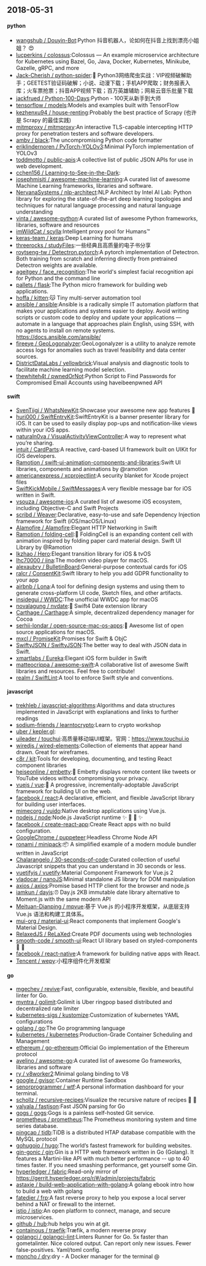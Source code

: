 ## 2018-05-31

#### python
* [wangshub / Douyin-Bot](https://github.com/wangshub/Douyin-Bot):Python 抖音机器人，论如何在抖音上找到漂亮小姐姐？
😍
* [lucperkins / colossus](https://github.com/lucperkins/colossus):Colossus — An example microservice architecture for Kubernetes using Bazel, Go, Java, Docker, Kubernetes, Minikube, Gazelle, gRPC, and more
* [Jack-Cherish / python-spider](https://github.com/Jack-Cherish/python-spider):🌈
Python3网络爬虫实战：VIP视频破解助手；GEETEST验证码破解；小说、动漫下载；手机APP爬取；财务报表入库；火车票抢票；抖音APP视频下载；百万英雄辅助；网易云音乐批量下载
* [jackfrued / Python-100-Days](https://github.com/jackfrued/Python-100-Days):Python - 100天从新手到大师
* [tensorflow / models](https://github.com/tensorflow/models):Models and examples built with TensorFlow
* [kezhenxu94 / house-renting](https://github.com/kezhenxu94/house-renting):Probably the best practice of Scrapy (也许是 Scrapy 的最佳实践)
* [mitmproxy / mitmproxy](https://github.com/mitmproxy/mitmproxy):An interactive TLS-capable intercepting HTTP proxy for penetration testers and software developers.
* [ambv / black](https://github.com/ambv/black):The uncompromising Python code formatter
* [eriklindernoren / PyTorch-YOLOv3](https://github.com/eriklindernoren/PyTorch-YOLOv3):Minimal PyTorch implementation of YOLOv3
* [toddmotto / public-apis](https://github.com/toddmotto/public-apis):A collective list of public JSON APIs for use in web development.
* [cchen156 / Learning-to-See-in-the-Dark](https://github.com/cchen156/Learning-to-See-in-the-Dark):
* [josephmisiti / awesome-machine-learning](https://github.com/josephmisiti/awesome-machine-learning):A curated list of awesome Machine Learning frameworks, libraries and software.
* [NervanaSystems / nlp-architect](https://github.com/NervanaSystems/nlp-architect):NLP Architect by Intel AI Lab: Python library for exploring the state-of-the-art deep learning topologies and techniques for natural language processing and natural language understanding
* [vinta / awesome-python](https://github.com/vinta/awesome-python):A curated list of awesome Python frameworks, libraries, software and resources
* [imWildCat / scylla](https://github.com/imWildCat/scylla):Intelligent proxy pool for Humans™
* [keras-team / keras](https://github.com/keras-team/keras):Deep Learning for humans
* [threerocks / studyFiles](https://github.com/threerocks/studyFiles):一些经典且高质量的电子书分享
* [roytseng-tw / Detectron.pytorch](https://github.com/roytseng-tw/Detectron.pytorch):A pytorch implementation of Detectron. Both training from scratch and inferring directly from pretrained Detectron weights are available.
* [ageitgey / face_recognition](https://github.com/ageitgey/face_recognition):The world's simplest facial recognition api for Python and the command line
* [pallets / flask](https://github.com/pallets/flask):The Python micro framework for building web applications.
* [hoffa / kitten](https://github.com/hoffa/kitten):😽
Tiny multi-server automation tool
* [ansible / ansible](https://github.com/ansible/ansible):Ansible is a radically simple IT automation platform that makes your applications and systems easier to deploy. Avoid writing scripts or custom code to deploy and update your applications — automate in a language that approaches plain English, using SSH, with no agents to install on remote systems. https://docs.ansible.com/ansible/
* [fireeye / GeoLogonalyzer](https://github.com/fireeye/GeoLogonalyzer):GeoLogonalyzer is a utility to analyze remote access logs for anomalies such as travel feasibility and data center sources.
* [DistrictDataLabs / yellowbrick](https://github.com/DistrictDataLabs/yellowbrick):Visual analysis and diagnostic tools to facilitate machine learning model selection.
* [thewhiteh4t / pwnedOrNot](https://github.com/thewhiteh4t/pwnedOrNot):Python Script to Find Passwords for Compromised Email Accounts using haveibeenpwned API

#### swift
* [SvenTiigi / WhatsNewKit](https://github.com/SvenTiigi/WhatsNewKit):Showcase your awesome new app features
📱
* [huri000 / SwiftEntryKit](https://github.com/huri000/SwiftEntryKit):SwiftEntryKit is a banner presenter library for iOS. It can be used to easily display pop-ups and notification-like views within your iOS apps.
* [naturaln0va / VisualActivityViewController](https://github.com/naturaln0va/VisualActivityViewController):A way to represent what you’re sharing.
* [intuit / CardParts](https://github.com/intuit/CardParts):A reactive, card-based UI framework built on UIKit for iOS developers.
* [Ramotion / swift-ui-animation-components-and-libraries](https://github.com/Ramotion/swift-ui-animation-components-and-libraries):Swift UI libraries, components and animations by @ramotion
* [americanexpress / xcprojectlint](https://github.com/americanexpress/xcprojectlint):A security blanket for Xcode project files
* [SwiftKickMobile / SwiftMessages](https://github.com/SwiftKickMobile/SwiftMessages):A very flexible message bar for iOS written in Swift.
* [vsouza / awesome-ios](https://github.com/vsouza/awesome-ios):A curated list of awesome iOS ecosystem, including Objective-C and Swift Projects
* [scribd / Weaver](https://github.com/scribd/Weaver):Declarative, easy-to-use and safe Dependency Injection framework for Swift (iOS/macOS/Linux)
* [Alamofire / Alamofire](https://github.com/Alamofire/Alamofire):Elegant HTTP Networking in Swift
* [Ramotion / folding-cell](https://github.com/Ramotion/folding-cell):📃
FoldingCell is an expanding content cell with animation inspired by folding paper card material design. Swift UI Library by @Ramotion
* [lkzhao / Hero](https://github.com/lkzhao/Hero):Elegant transition library for iOS & tvOS
* [lhc70000 / iina](https://github.com/lhc70000/iina):The modern video player for macOS.
* [alexaubry / BulletinBoard](https://github.com/alexaubry/BulletinBoard):General-purpose contextual cards for iOS
* [ralcr / ConsentKit](https://github.com/ralcr/ConsentKit):Swift library to help you add GDPR functionality to your app
* [airbnb / Lona](https://github.com/airbnb/Lona):A tool for defining design systems and using them to generate cross-platform UI code, Sketch files, and other artifacts.
* [insidegui / WWDC](https://github.com/insidegui/WWDC):The unofficial WWDC app for macOS
* [novalagung / nvdate](https://github.com/novalagung/nvdate):📅
Swift4 Date extension library
* [Carthage / Carthage](https://github.com/Carthage/Carthage):A simple, decentralized dependency manager for Cocoa
* [serhii-londar / open-source-mac-os-apps](https://github.com/serhii-londar/open-source-mac-os-apps):🚀
Awesome list of open source applications for macOS.
* [mxcl / PromiseKit](https://github.com/mxcl/PromiseKit):Promises for Swift & ObjC
* [SwiftyJSON / SwiftyJSON](https://github.com/SwiftyJSON/SwiftyJSON):The better way to deal with JSON data in Swift.
* [xmartlabs / Eureka](https://github.com/xmartlabs/Eureka):Elegant iOS form builder in Swift
* [matteocrippa / awesome-swift](https://github.com/matteocrippa/awesome-swift):A collaborative list of awesome Swift libraries and resources. Feel free to contribute!
* [realm / SwiftLint](https://github.com/realm/SwiftLint):A tool to enforce Swift style and conventions.

#### javascript
* [trekhleb / javascript-algorithms](https://github.com/trekhleb/javascript-algorithms):Algorithms and data structures implemented in JavaScript with explanations and links to further readings
* [sodium-friends / learntocrypto](https://github.com/sodium-friends/learntocrypto):Learn to crypto workshop
* [uber / kepler.gl](https://github.com/uber/kepler.gl):
* [uileader / touchui](https://github.com/uileader/touchui):高质量移动端UI框架。官网：https://www.touchui.io
* [wiredjs / wired-elements](https://github.com/wiredjs/wired-elements):Collection of elements that appear hand drawn. Great for wireframes.
* [c8r / kit](https://github.com/c8r/kit):Tools for developing, documenting, and testing React component libraries
* [heiseonline / embetty](https://github.com/heiseonline/embetty):🐙
Embetty displays remote content like tweets or YouTube videos without compromising your privacy.
* [vuejs / vue](https://github.com/vuejs/vue):🖖
A progressive, incrementally-adoptable JavaScript framework for building UI on the web.
* [facebook / react](https://github.com/facebook/react):A declarative, efficient, and flexible JavaScript library for building user interfaces.
* [mimecorg / vuido](https://github.com/mimecorg/vuido):Native desktop applications using Vue.js.
* [nodejs / node](https://github.com/nodejs/node):Node.js JavaScript runtime
✨
🐢
🚀
✨
* [facebook / create-react-app](https://github.com/facebook/create-react-app):Create React apps with no build configuration.
* [GoogleChrome / puppeteer](https://github.com/GoogleChrome/puppeteer):Headless Chrome Node API
* [ronami / minipack](https://github.com/ronami/minipack):📦
A simplified example of a modern module bundler written in JavaScript
* [Chalarangelo / 30-seconds-of-code](https://github.com/Chalarangelo/30-seconds-of-code):Curated collection of useful Javascript snippets that you can understand in 30 seconds or less.
* [vuetifyjs / vuetify](https://github.com/vuetifyjs/vuetify):Material Component Framework for Vue.js 2
* [vladocar / nanoJS](https://github.com/vladocar/nanoJS):Minimal standalone JS library for DOM manipulation
* [axios / axios](https://github.com/axios/axios):Promise based HTTP client for the browser and node.js
* [iamkun / dayjs](https://github.com/iamkun/dayjs):⏰
Day.js 2KB immutable date library alternative to Moment.js with the same modern API
* [Meituan-Dianping / mpvue](https://github.com/Meituan-Dianping/mpvue):基于 Vue.js 的小程序开发框架，从底层支持 Vue.js 语法和构建工具体系。
* [mui-org / material-ui](https://github.com/mui-org/material-ui):React components that implement Google's Material Design.
* [RelaxedJS / ReLaXed](https://github.com/RelaxedJS/ReLaXed):Create PDF documents using web technologies
* [smooth-code / smooth-ui](https://github.com/smooth-code/smooth-ui):React UI library based on styled-components
💅
🍭
* [facebook / react-native](https://github.com/facebook/react-native):A framework for building native apps with React.
* [Tencent / wepy](https://github.com/Tencent/wepy):小程序组件化开发框架

#### go
* [mgechev / revive](https://github.com/mgechev/revive):Fast, configurable, extensible, flexible, and beautiful linter for Go.
* [myntra / golimit](https://github.com/myntra/golimit):Golimit is Uber ringpop based distributed and decentralized rate limiter
* [kubernetes-sigs / kustomize](https://github.com/kubernetes-sigs/kustomize):Customization of kubernetes YAML configurations
* [golang / go](https://github.com/golang/go):The Go programming language
* [kubernetes / kubernetes](https://github.com/kubernetes/kubernetes):Production-Grade Container Scheduling and Management
* [ethereum / go-ethereum](https://github.com/ethereum/go-ethereum):Official Go implementation of the Ethereum protocol
* [avelino / awesome-go](https://github.com/avelino/awesome-go):A curated list of awesome Go frameworks, libraries and software
* [ry / v8worker2](https://github.com/ry/v8worker2):Minimal golang binding to V8
* [google / gvisor](https://github.com/google/gvisor):Container Runtime Sandbox
* [senorprogrammer / wtf](https://github.com/senorprogrammer/wtf):A personal information dashboard for your terminal.
* [schollz / recursive-recipes](https://github.com/schollz/recursive-recipes):Visualize the recursive nature of recipes
🍰
🍪
* [valyala / fastjson](https://github.com/valyala/fastjson):Fast JSON parsing for Go
* [gogs / gogs](https://github.com/gogs/gogs):Gogs is a painless self-hosted Git service.
* [prometheus / prometheus](https://github.com/prometheus/prometheus):The Prometheus monitoring system and time series database.
* [pingcap / tidb](https://github.com/pingcap/tidb):TiDB is a distributed HTAP database compatible with the MySQL protocol
* [gohugoio / hugo](https://github.com/gohugoio/hugo):The world’s fastest framework for building websites.
* [gin-gonic / gin](https://github.com/gin-gonic/gin):Gin is a HTTP web framework written in Go (Golang). It features a Martini-like API with much better performance -- up to 40 times faster. If you need smashing performance, get yourself some Gin.
* [hyperledger / fabric](https://github.com/hyperledger/fabric):Read-only mirror of https://gerrit.hyperledger.org/r/#/admin/projects/fabric
* [astaxie / build-web-application-with-golang](https://github.com/astaxie/build-web-application-with-golang):A golang ebook intro how to build a web with golang
* [fatedier / frp](https://github.com/fatedier/frp):A fast reverse proxy to help you expose a local server behind a NAT or firewall to the internet.
* [istio / istio](https://github.com/istio/istio):An open platform to connect, manage, and secure microservices.
* [github / hub](https://github.com/github/hub):hub helps you win at git.
* [containous / traefik](https://github.com/containous/traefik):Træfik, a modern reverse proxy
* [golangci / golangci-lint](https://github.com/golangci/golangci-lint):Linters Runner for Go. 5x faster than gometalinter. Nice colored output. Can report only new issues. Fewer false-positives. Yaml/toml config.
* [moncho / dry](https://github.com/moncho/dry):dry - A Docker manager for the terminal @
